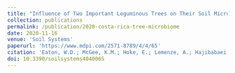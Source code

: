 ```yaml
---
title: "Influence of Two Important Leguminous Trees on Their Soil Microbiomes and Nitrogen Cycle Activities in a Primary and Recovering Secondary Forest in the Northern Zone of Costa Rica"
collection: publications
permalink: /publication/2020-costa-rica-tree-microbiome
date: 2020-11-16
venue: 'Soil Systems'
paperurl: 'https://www.mdpi.com/2571-8789/4/4/65'
citation: 'Eaton, W.D.; McGee, K.M.; Hoke, E.; Lemenze, A.; Hajibabaei, M. Influence of Two Important Leguminous Trees on Their Soil Microbiomes and Nitrogen Cycle Activities in a Primary and Recovering Secondary Forest in the Northern Zone of Costa Rica. Soil Syst. 2020, 4, 65.'
doi: 10.3390/soilsystems4040065
---
```

